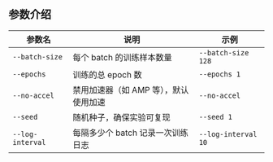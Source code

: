## 参数介绍

| 参数名              | 说明                    | 示例                  |
| ---------------- | --------------------- | ------------------- |
| `--batch-size`   | 每个 batch 的训练样本数量      | `--batch-size 128`  |
| `--epochs`       | 训练的总 epoch 数          | `--epochs 1`        |
| `--no-accel`     | 禁用加速器（如 AMP 等），默认使用加速 | `--no-accel`        |
| `--seed`         | 随机种子，确保实验可复现          | `--seed 1`          |
| `--log-interval` | 每隔多少个 batch 记录一次训练日志  | `--log-interval 10` |
